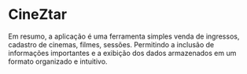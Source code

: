 # CineZtar
Em resumo, a aplicação é uma ferramenta simples venda de ingressos, cadastro de cinemas, filmes, sessões. Permitindo a inclusão de informações importantes e a exibição dos dados armazenados em um formato organizado e intuitivo.
